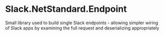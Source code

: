 # Slack.NetStandard.Endpoint
Small library used to build single Slack endpoints - allowing simpler wiring of Slack apps by examining the full request and deserializing appropriately
